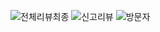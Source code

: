 ![전체리뷰최종](https://user-images.githubusercontent.com/53066410/71887990-9398de00-3182-11ea-917c-144f4e7696e5.gif)
![신고리뷰](https://user-images.githubusercontent.com/53066410/71887997-972c6500-3182-11ea-8bb3-afc1f6f071fe.gif)
![방문자](https://user-images.githubusercontent.com/53066410/71888001-998ebf00-3182-11ea-860c-5ecf1d2196be.gif)
